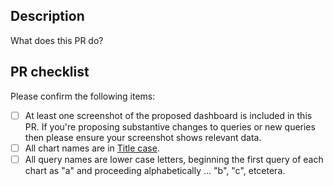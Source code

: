 ## Description
What does this PR do?

## PR checklist

Please confirm the following items:
- [ ] At least one screenshot of the proposed dashboard is included in this PR. If you're proposing substantive changes to queries or new queries then please ensure your screenshot shows relevant data.
- [ ] All chart names are in [Title case](https://en.wikipedia.org/wiki/Title_case).
- [ ] All query names are lower case letters, beginning the first query of each chart as "a" and proceeding alphabetically ... "b", "c", etcetera.
